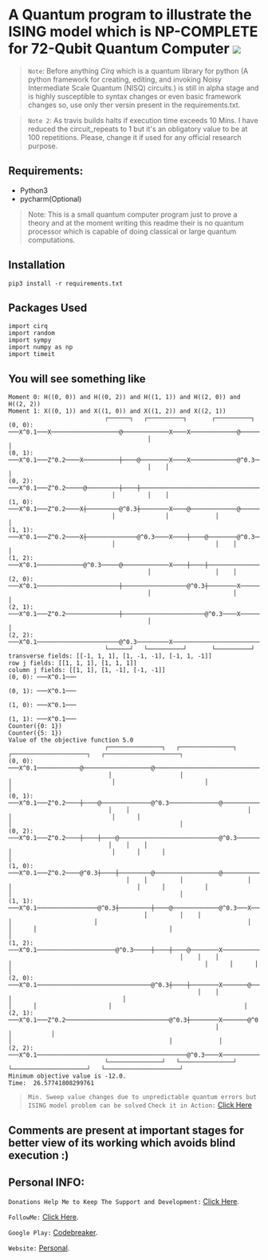 # A Quantum program to illustrate the ISING model which is NP-COMPLETE for 72-Qubit Quantum Computer ![](https://travis-ci.com/CodeBreaker444/A-Quantum-program-to-illustrate-the-ISING-model-which-is-NP-COMPLETE.svg?branch=master)
> `Note`: Before anything *Cirq* which is a quantum library for python (A python framework for creating, editing, and invoking Noisy Intermediate Scale Quantum (NISQ) circuits.) is still in alpha stage and is highly susceptible to syntax changes or even basic framework changes so, use only ther versin present in the requirements.txt.

> `Note 2`: As travis builds halts if execution time exceeds 10 Mins. I have reduced the circuit_repeats to 1 but it's an obligatory value to be at 100 repetitions. Please, change it if used for any official research purpose.
## Requirements:
- Python3
- pycharm(Optional)

> Note: This is a small quantum computer program just to prove a theory and at the moment writing this readme their is no quantum processor which is capable of doing classical or large quantum computations.
## Installation
``` pip3 install -r requirements.txt ```
## Packages Used
```
import cirq
import random
import sympy
import numpy as np
import timeit

```

## You will see something like
```
Moment 0: H((0, 0)) and H((0, 2)) and H((1, 1)) and H((2, 0)) and H((2, 2))
Moment 1: X((0, 1)) and X((1, 0)) and X((1, 2)) and X((2, 1))
                           ┌──────┐   ┌──────────┐       ┌──────────┐
(0, 0): ───X^0.1───X───────────────────@─────────────X────X─────────────@───────X───────────────────────────────
                                       │                                │
(0, 1): ───X^0.1───Z^0.2────X──────────┼────@────────X────X─────────────@^0.3───X───────@───────────────────────
                                       │    │                                           │
(0, 2): ───X^0.1───Z^0.2─────@─────────┼────┼───────────────────────────────────────────@^0.3───────────────────
                             │         │    │
(1, 0): ───X^0.1───Z^0.2────X┼─────────@^0.3┼────────X────@─────────────@───────────────────────────────────────
                             │              │             │             │
(1, 1): ───X^0.1───Z^0.2────X┼──────────────@^0.3────X────┼────@────────@^0.3───X───────@───────X───────────────
                             │                            │    │                        │
(1, 2): ───X^0.1─────────────@^0.3─────@─────────────X────┼────┼────────────────────────@^0.3───X───────────────
                                       │                  │    │
(2, 0): ───X^0.1───────────────────────┼──────────────────@^0.3┼────────X───────@───────X───────────────────────
                                       │                       │                │
(2, 1): ───X^0.1───Z^0.2───────────────┼───────────────────────@^0.3────X───────@^0.3───X───────X───@───────X───
                                       │                                                            │
(2, 2): ───X^0.1───────────────────────@^0.3─────────X──────────────────────────────────────────────@^0.3───X───
                           └──────┘   └──────────┘       └──────────┘
transverse fields: [[-1, 1, 1], [1, -1, -1], [-1, 1, -1]]
row j fields: [[1, 1, 1], [1, 1, 1]]
column j fields: [[1, 1], [1, -1], [-1, -1]]
(0, 0): ───X^0.1───

(0, 1): ───X^0.1───

(1, 0): ───X^0.1───

(1, 1): ───X^0.1───
Counter({0: 1})
Counter({5: 1})
Value of the objective function 5.0
                           ┌───────────────┐   ┌───────────────┐                                                                       ┌─────────────────────┐   ┌─────────────────────┐
(0, 0): ───X^0.1────────────@───────────────────@──────────────────────────────────────────────────────────M('x')───X^alpha─────────────@─────────────────────────@────────────────────────────────────────────────────────────────────────M('x')───
                            │                   │                                                          │                            │                         │                                                                        │
(0, 1): ───X^0.1───Z^0.2────┼────@──────────────@^0.3──────────────@───────────────────────────────────────M────────X^alpha───Z^beta────┼──────@──────────────────@^gamma──────────────────@───────────────────────────────────────────────M────────
                            │    │                                 │                                       │                            │      │                                           │                                               │
(0, 2): ───X^0.1───Z^0.2────┼────┼────@────────────────────────────@^0.3───────────────────────────────────M────────X^alpha───Z^beta────┼──────┼──────@────────────────────────────────────@^gamma─────────────────────────────────────────M────────
                            │    │    │                                                                    │                            │      │      │                                                                                    │
(1, 0): ───X^0.1───Z^0.2────@^0.3┼────┼─────────@──────────────────@───────────────────────────────────────M────────X^alpha───Z^beta────@^gamma┼──────┼───────────@────────────────────────@───────────────────────────────────────────────M────────
                                 │    │         │                  │                                       │                                   │      │           │                        │                                               │
(1, 1): ───X^0.1─────────────────@^0.3┼─────────┼────@─────────────@^0.3───X───────@───────X───────────────M────────X^alpha────────────────────@^gamma┼───────────┼──────@─────────────────@^gamma───X─────────@─────────X─────────────────M────────
                                      │         │    │                             │                       │                                          │           │      │                                     │                           │
(1, 2): ───X^0.1──────────────────────@^0.3─────┼────┼────@────────X───────────────@^0.3───X───────────────M────────X^alpha───────────────────────────@^gamma─────┼──────┼──────@──────────X───────────────────@^gamma───X─────────────────M────────
                                                │    │    │                                                │                                                      │      │      │                                                          │
(2, 0): ───X^0.1────────────────────────────────@^0.3┼────┼────────X───────@───────X───────────────────────M────────X^alpha───────────────────────────────────────@^gamma┼──────┼──────────X─────────@─────────X───────────────────────────M────────
                                                     │    │                │                               │                                                             │      │                    │                                     │
(2, 1): ───X^0.1───Z^0.2─────────────────────────────@^0.3┼────────X───────@^0.3───X───────X───@───────X───M────────X^alpha───Z^beta─────────────────────────────────────@^gamma┼──────────X─────────@^gamma───X─────────X───@─────────X───M────────
                                                          │                                    │           │                                                                    │                                            │             │
(2, 2): ───X^0.1──────────────────────────────────────────@^0.3────X───────────────────────────@^0.3───X───M────────X^alpha─────────────────────────────────────────────────────@^gamma────X─────────────────────────────────@^gamma───X───M────────
                           └───────────────┘   └───────────────┘                                                                       └─────────────────────┘   └─────────────────────┘
Minimum objective value is -12.0.
Time:  26.57741808299761

```
> `Min. Sweep value changes due to unpredictable quantum errors but ISING model problem can be solved`
> `Check it in Action:` [Click Here](https://travis-ci.com/CodeBreaker444/A-Quantum-program-to-illustrate-the-ISING-model-which-is-NP-COMPLETE/builds/118221709)
## Comments are present at important stages for better view of its working which avoids blind execution :)
## Personal INFO:
`Donations Help Me to Keep The Support and Development:` [Click Here](https://paypal.me/zer0error).

`FollowMe:` [Click Here](https://facebook.com/zer0error/).

`Google Play:` [Codebreaker](https://play.google.com/store/apps/dev?id=8331274631553271784&hl=en).

`Website:` [Personal](https://govardhanchitrada.me).
